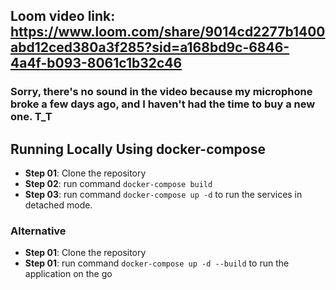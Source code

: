 ## Loom video link: https://www.loom.com/share/9014cd2277b1400abd12ced380a3f285?sid=a168bd9c-6846-4a4f-b093-8061c1b32c46

### Sorry, there's no sound in the video because my microphone broke a few days ago, and I haven't had the time to buy a new one. T_T

## Running Locally Using docker-compose
- **Step 01**: Clone the repository
- **Step 02**: run command `docker-compose build`
- **Step 03**: run command `docker-compose up -d` to run the services in detached mode.
### Alternative
- **Step 01**: Clone the repository
- **Step 01**: run command `docker-compose up -d --build` to run the application on the go
